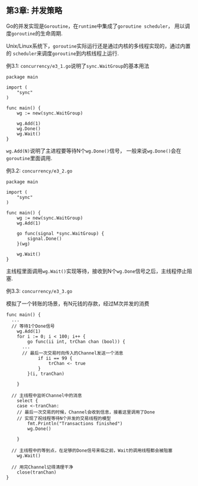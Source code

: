 第3章: 并发策略
-------------------

Go的并发实现是`Goroutine`，在`runtime`中集成了`goroutine scheduler`，
用以调度`goroutine`的生命周期.

Unix/Linux系统下，`goroutine`实际运行还是通过内核的多线程实现的，通过内置的
`scheduler`来调度`goroutine`到内核线程上运行.

例3.1: `concurrency/e3_1.go`说明了`sync.WaitGroup`的基本用法

```
package main

import (
	"sync"
)

func main() {
	wg := new(sync.WaitGroup)

	wg.Add(1)
	wg.Done()
	wg.Wait()
}
```

`wg.Add(N)`说明了主进程要等待N个`wg.Done()`信号，
一般来说`wg.Done()`会在`goroutine`里面调用.

例3.2: `concurrency/e3_2.go`

```
package main

import (
	"sync"
)

func main() {
	wg := new(sync.WaitGroup)
	wg.Add(1)

	go func(signal *sync.WaitGroup) {
		signal.Done()
	}(wg)

	wg.Wait()
}
```

主线程里面调用`wg.Wait()`实现等待，接收到N个`wg.Done`信号之后，主线程停止阻塞.

例3.3: `concurrency/e3_3.go`

模拟了一个转账的场景，有N元钱的存款，经过M次并发的消费

```
func main() {
  ...
  // 等待1个Done信号
	wg.Add(1)
	for i := 0; i < 100; i++ {
		go func(ii int, trChan chan (bool)) {
      ...
      // 最后一次交易时向传入的Channel发送一个消息
			if ii == 99 {
				trChan <- true
			}
		}(i, tranChan)

	}

  // 主线程中监听Channel中的消息
	select {
	case <-tranChan:
    // 最后一次交易的时候，Channel会收到信息，接着这里调用了Done
    // 实现了祝线程等待N个并发的交易线程的模型
		fmt.Println("Transactions finished")
		wg.Done()

	}

  // 主线程中的等到点，在足够的Done信号来临之前，Wait的调用线程都会被阻塞
	wg.Wait()

  // 用完Channel记得清理干净
	close(tranChan)
}
```

